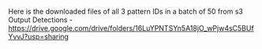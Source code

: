 Here is the downloaded files of all 3 pattern IDs in a batch of 50 from s3
Output Detections - https://drive.google.com/drive/folders/16LuYPNTSYn5A18jO_wPjw4sC5BUfYvvJ?usp=sharing
